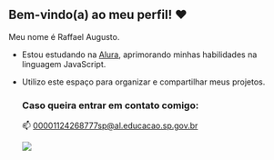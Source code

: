 ## Bem-vindo(a) ao meu perfil! ❤️

Meu nome é Raffael Augusto.
- Estou estudando na [Alura](https://www.alura.com.br), aprimorando minhas habilidades na linguagem JavaScript.
- Utilizo este espaço para organizar e compartilhar meus projetos.

  ### Caso queira entrar em contato comigo:
  📫 00001124268777sp@al.educacao.sp.gov.br

  ![](https://media.tenor.com/Ps7CDplLqyEAAAAM/blonde-bmwlove.gif)
